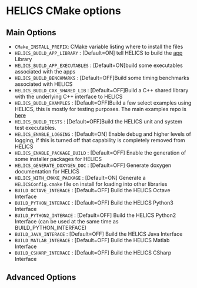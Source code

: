 # HELICS CMake options

## Main Options

-  `CMake_INSTALL_PREFIX`:  CMake variable listing where to install the files
-   `HELICS_BUILD_APP_LIBRARY` :  \[Default=ON\] tell HELICS to build the [app]() Library
-   `HELICS_BUILD_APP_EXECUTABLES` : \[Default=ON\]build some executables associated with the apps
-   `HELICS_BUILD_BENCHMARKS` :  \[Default=OFF\]Build some timing benchmarks associated with HELICS
-   `HELICS_BUILD_CXX_SHARED_LIB` :  \[Default=OFF\]Build a C++ shared library with the underlying C++ interface to HELICS
-   `HELICS_BUILD_EXAMPLES` :  \[Default=OFF\]Build a few select examples using HELICS,  this is mostly for testing purposes.  The main examples repo is [here]()
-   `HELICS_BUILD_TESTS` :  \[Default=OFF\]Build the HELICS unit and system test executables.
-   `HELICS_ENABLE_LOGGING` :  \[Default=ON\] Enable debug and higher levels of logging,  if this is turned off that capability is completely removed from HELICS
-   `HELICS_ENABLE_PACKAGE_BUILD` : \[Default=OFF\] Enable the generation of some installer packages for HELICS
-   `HELICS_GENERATE_DOXYGEN_DOC` :  \[Default=OFF\] Generate doxygen documentation for HELICS
-   `HELICS_WITH_CMAKE_PACKAGE` : \[Default=ON\] Generate a `HELICSConfig.cmake` file on install for loading into other libraries
-   `BUILD_OCTAVE_INTERACE`  : \[Default=OFF\] Build the HELICS Octave Interface
-   `BUILD_PYTHON_INTERACE`  : \[Default=OFF\] Build the HELICS Python3 Interface
-   `BUILD_PYTHON2_INTERACE`  : \[Default=OFF\] Build the HELICS Python2 Interface (can be used at the same time as BUILD_PYTHON_INTERFACE)
-   `BUILD_JAVA_INTERACE`  : \[Default=OFF\] Build the HELICS Java Interface
-   `BUILD_MATLAB_INTERACE`  : \[Default=OFF\] Build the HELICS Matlab Interface
-   `BUILD_CSHARP_INTERACE`  : \[Default=OFF\] Build the HELICS CSharp Interface

## Advanced Options
